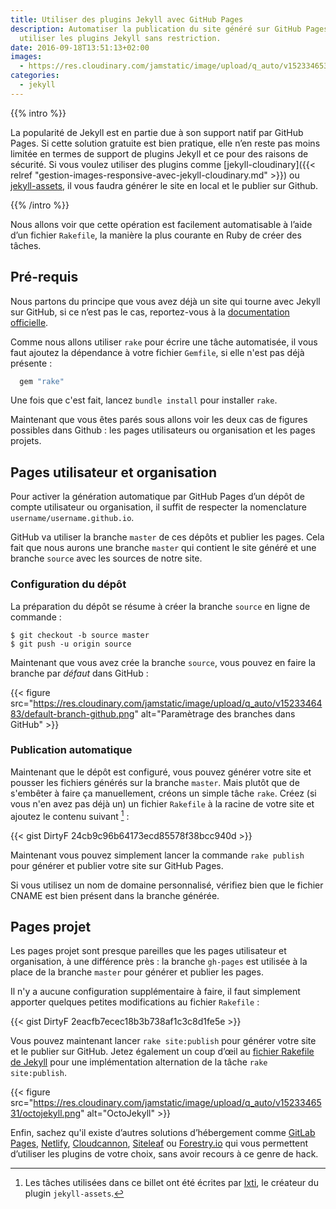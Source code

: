 ```yaml
---
title: Utiliser des plugins Jekyll avec GitHub Pages
description: Automatiser la publication du site généré sur GitHub Pages pour pouvoir
  utiliser les plugins Jekyll sans restriction.
date: 2016-09-18T13:51:13+02:00
images:
  - https://res.cloudinary.com/jamstatic/image/upload/q_auto/v1523346531/octojekyll.png
categories:
  - jekyll
---
```


{{% intro %}}

La popularité de Jekyll est en partie due à son support natif par GitHub Pages.
Si cette solution gratuite est bien pratique, elle n’en reste pas moins limitée
en termes de support de plugins Jekyll et ce pour des raisons de sécurité. Si
vous voulez utiliser des plugins comme [jekyll-cloudinary]({{< relref
"gestion-images-responsive-avec-jekyll-cloudinary.md" >}}) ou
[jekyll-assets](https://github.com/jekyll/jekyll-assets), il vous faudra générer
le site en local et le publier sur Github.

{{% /intro %}}

Nous allons voir que cette opération est facilement automatisable à l’aide d’un
fichier `Rakefile`, la manière la plus courante en Ruby de créer des tâches.

## Pré-requis

Nous partons du principe que vous avez déjà un site qui tourne avec Jekyll sur
GitHub, si ce n’est pas le cas, reportez-vous à la
[documentation officielle](https://help.github.com/articles/using-jekyll-as-a-static-site-generator-with-github-pages/).

Comme nous allons utiliser `rake` pour écrire une tâche automatisée, il vous
faut ajoutez la dépendance à votre fichier `Gemfile`, si elle n'est pas déjà
présente :

```ruby
  gem "rake"
```

Une fois que c'est fait, lancez `bundle install` pour installer `rake`.

Maintenant que vous êtes parés sous allons voir les deux cas de figures
possibles dans Github : les pages utilisateurs ou organisation et les pages
projets.

## Pages utilisateur et organisation

Pour activer la génération automatique par GitHub Pages d’un dépôt de compte
utilisateur ou organisation, il suffit de respecter la nomenclature
`username/username.github.io`.

GitHub va utiliser la branche `master` de ces dépôts et publier les pages. Cela
fait que nous aurons une branche `master` qui contient le site généré et une
branche `source` avec les sources de notre site.

### Configuration du dépôt

La préparation du dépôt se résume à créer la branche `source` en ligne de
commande :

```
$ git checkout -b source master
$ git push -u origin source
```

Maintenant que vous avez crée la branche `source`, vous pouvez en faire la
branche par _défaut_ dans GitHub :

{{< figure src="https://res.cloudinary.com/jamstatic/image/upload/q_auto/v1523346483/default-branch-github.png" alt="Paramètrage des branches dans GitHub" >}}

### Publication automatique

Maintenant que le dépôt est configuré, vous pouvez générer votre site et pousser
les fichiers générés sur la branche `master`. Mais plutôt que de s'embêter à
faire ça manuellement, créons un simple tâche `rake`. Créez (si vous n'en avez
pas déjà un) un fichier `Rakefile` à la racine de votre site et ajoutez le
contenu suivant [^1] :

[^1]: Les tâches utilisées dans ce billet ont été écrites par [Ixti](http://ixti.net/software/2013/01/28/using-jekyll-plugins-on-github-pages.html), le créateur du plugin `jekyll-assets`.

{{< gist DirtyF 24cb9c96b64173ecd85578f38bcc940d >}}

Maintenant vous pouvez simplement lancer la commande `rake publish` pour générer
et publier votre site sur GitHub Pages.

Si vous utilisez un nom de domaine personnalisé, vérifiez bien que le fichier
CNAME est bien présent dans la branche générée.

## Pages projet

Les pages projet sont presque pareilles que les pages utilisateur et
organisation, à une différence près : la branche `gh-pages` est utilisée à la
place de la branche `master` pour générer et publier les pages.

Il n'y a aucune configuration supplémentaire à faire, il faut simplement
apporter quelques petites modifications au fichier `Rakefile` :

{{< gist DirtyF 2eacfb7ecec18b3b738af1c3c8d1fe5e >}}

Vous pouvez maintenant lancer `rake site:publish` pour générer votre site et le
publier sur GitHub. Jetez également un coup d’œil au [fichier Rakefile de
Jekyll][jekyll-rakefile] pour une implémentation alternation de la tâche
`rake site:publish`.

[jekyll-rakefile]: https://github.com/jekyll/jekyll/blob/master/rake/site.rake#L55

{{< figure src="https://res.cloudinary.com/jamstatic/image/upload/q_auto/v1523346531/octojekyll.png" alt="OctoJekyll" >}}

Enfin, sachez qu'il existe d’autres solutions d’hébergement comme
[GitLab Pages](https://pages.gitlab.io/), [Netlify](https://www.netlify.com),
[Cloudcannon](http://cloudcannon.com), [Siteleaf](https://www.siteleaf.com/) ou
[Forestry.io](https://forestry.io/) qui vous permettent d’utiliser les plugins
de votre choix, sans avoir recours à ce genre de hack.
